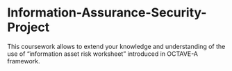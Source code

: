 # Information-Assurance-Security-Project
This coursework allows to extend your knowledge and understanding of the use of “information asset risk worksheet” introduced in OCTAVE-A framework.
